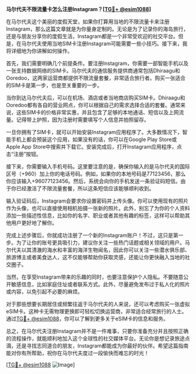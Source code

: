 **马尔代夫不限流量卡怎么注册Instagram？[[TG💪+ @esim1088](https://t.me/s/esim1088)]**

在马尔代夫这个美丽的度假天堂，如果你打算用当地的不限流量卡来注册Instagram，那么这篇文章就是为你量身定制的。无论是为了记录你的海岛旅行，还是与朋友分享你的度假生活，Instagram都是一个非常受欢迎的社交平台。但是，在马尔代夫使用当地SIM卡注册Instagram可能需要一些小技巧。接下来，我将详细地为你讲解如何操作。

首先，我们需要明确几个前提条件。要注册Instagram，你需要一部智能手机以及一张支持数据网络的SIM卡。马尔代夫的通信服务提供商通常包括Dhiraagu和Ooredoo，这两家运营商都提供不限流量套餐，非常适合旅行者。购买一张适合的SIM卡是第一步，也是至关重要的一步。

当你到达马尔代夫后，可以在机场、酒店或者当地商店购买SIM卡。Dhiraagu和Ooredoo都有各自的营业网点，你可以根据自己的需求选择合适的套餐。通常来说，这些SIM卡的价格非常实惠，并且包含了足够的本地通话、短信以及上网流量。记得带上护照，因为注册时需要填写个人信息并拍照留存。

一旦你拥有了SIM卡，就可以开始安装Instagram应用程序了。大多数情况下，智能手机上都会预装这个应用，如果没有的话，你可以在Google Play Store或Apple App Store中搜索并下载它。安装完成后，打开Instagram应用程序，点击“注册”按钮。

接下来，你需要输入手机号码。这里要注意的是，确保你输入的是马尔代夫的国际区号（+960）加上你的电话号码。例如，如果你的本地号码是77123456，那么你应该输入+96077123456。然后，系统会向你的手机发送一条验证码短信。由于你已经激活了不限流量套餐，所以这条短信应该能够顺利收到。

输入验证码后，Instagram会要求你设置密码并上传头像。你可以使用现有的照片作为头像，也可以直接使用相机拍摄一张新的照片。此外，别忘了为你的个人资料添加一些描述性信息，比如你的名字、职业或者其他有趣的标签，这样可以帮助其他用户更好地了解你。

完成上述步骤后，你就成功注册了一个新的Instagram账户！不过，这只是第一步。为了让你的账号更具吸引力，建议你关注一些热门话题或相关领域的用户。马尔代夫以其清澈的海水和丰富的海洋生物闻名，因此你可以关注一些潜水俱乐部、旅游博主或者美食达人，这不仅能够帮助你获取灵感，还能让你更快融入当地的社交圈子。

当然，在享受Instagram带来的乐趣的同时，也要注意保护个人隐私。不要随意公开敏感信息，比如家庭住址或者联系方式。此外，尽量避免发布过于私人化的照片或内容，以免引起不必要的麻烦。

对于那些想要长期居住或频繁往返于马尔代夫的人来说，还可以考虑购买一张虚拟eSIM卡。这种卡无需物理更换即可轻松切换运营商，非常适合经常旅行的人士。通过[TG💪+ @esim1088](https://t.me/s/esim1088)，你可以了解到更多关于eSIM卡的信息和服务。

总之，在马尔代夫注册Instagram并不是一件难事，只要你准备充分并且按照正确的流程操作，就能顺利地加入这个全球性的社交媒体平台。无论你是想记录旅途点滴，还是寻找志同道合的朋友，Instagram都能成为你最好的伙伴。希望这篇指南能对你有所帮助，祝你在马尔代夫度过一段愉快而难忘的时光！

[[TG💪+ @esim1088](https://t.me/s/esim1088) ![Image](https://i.postimg.cc/4NQfJmqS/Snipaste-2025-05-13-00-14-12.png)]